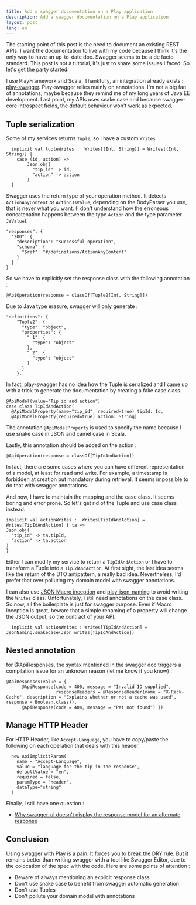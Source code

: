 ```yaml
---
title: Add a swagger documentation on a Play application
description: Add a swagger documentation on a Play application
layout: post
lang: en
---
```

The starting point of this post is the need to document an existing REST APIs. I want the
documentation to live with my code because I think it's the only way to have an up-to-date doc.
Swagger seems to be a de facto standard. This post is not a tutorial, it's just to share some issues
I faced. So let's get the party started.

I use PlayFramework and Scala. Thankfully, an integration already exists :
[play-swagger](https://github.com/swagger-api/swagger-play). Play-swagger relies mainly on
annotations. I'm not a big fan of annotations, maybe because they remind me of my long years of Java
EE development. Last point, my APIs uses snake case and because swagger-core introspect fields, the
default behaviour won't work as expected.

## Tuple serialization

Some of my services returns `Tuple`, so I have a custom `Writes`

```
  implicit val tupleWrites :  Writes[(Int, String)] = Writes[(Int, String)] {
    case (id, action) =>
        Json.obj(
          "tip_id" -> id,
          "action" -> action
        )
  }
```

Swagger uses the return type of your operation method. It detects `ActionAnyContent` or
`ActionJsValue`, depending on the BodyParser you use, that is never what you want. (I don't
understand how the erroneous concatenation happens between the type `Action` and the type parameter
`JsValue`).

```
"responses": {
  "200": {
    "description": "successful operation",
    "schema": {
      "$ref": "#/definitions/ActionAnyContent"
    }
  }
}
```

So we have to explicitly set the response class with the following annotation :

```
@ApiOperation(response = classOf[Tuple2[Int, String]])
```

Due to Java type erasure, swagger will only generate :

```
"definitions": {
    "Tuple2": {
      "type": "object",
      "properties": {
        "_1": {
          "type": "object"
        },
        "_2": {
          "type": "object"
        }
      }
    },
```

In fact, play-swagger has no idea how the Tuple is serialized and I came up with a trick to generate
the documentation by creating a fake case class.

```
@ApiModel(value="Tip id and action")
case class TipIdAndAction(
  @ApiModelProperty(name="tip_id", required=true) tipId: Id,
  @ApiModelProperty(required=true) action: String)
```

The annotation `@ApiModelProperty` is used to specify the name because I use snake case in JSON and
camel case in Scala.

Lastly, this annotation should be added on the action :

```
@ApiOperation(response = classOf[TipIdAndAction])
```

In fact, there are some cases where you can have different representation of a model, at least for
read and write. For example, a timestamp is forbidden at creation but mandatory during retrieval. It
seems impossible to do that with swagger annotations.

And now, I have to maintain the mapping and the case class. It seems boring and error prone. So
let's get rid of the Tuple and use case class instead.

```
implicit val actionWrites :  Writes[TipIdAndAction] = Writes[TipIdAndAction] { ta =>
Json.obj(
  "tip_id" -> ta.tipId,
  "action" -> ta.action
)
}
```

Either I can modify my service to return a `TipIdAndAction` or I have to transform a Tuple into a
`TipIdAndAction`. At first sight, the last idea seems like the return of the DTO antipattern, a
really bad idea. Nevertheless, I'd prefer that over polluting my domain model with swagger
annotations.

I can also use [JSON Macro
inception](https://playframework.com/documentation/2.4.x/ScalaJsonInception) and
[play-json-naming](https://github.com/tototoshi/play-json-naming) to avoid writing the `Writes`
class. Unfortunately, I still need annotations on the case class. So now, all the boilerplate is
just for swagger purpose. Even if Macro Inception is great, beware that a simple renaming of a
property will change the JSON output, so the contract of your API.

```
  implicit val actionWrites : Writes[TipIdAndAction] = JsonNaming.snakecase(Json.writes[TipIdAndAction])
```

## Nested annotation

for @ApiResponses, the syntax mentioned in the swagger doc triggers a compilation issue for an
unknown reason (let me know if you know) :

```
@ApiResponses(value = { 
      @ApiResponse(code = 400, message = "Invalid ID supplied", 
                   responseHeaders = @ResponseHeader(name = "X-Rack-Cache", description = "Explains whether or not a cache was used", response = Boolean.class)),
      @ApiResponse(code = 404, message = "Pet not found") })
```

## Manage HTTP Header

For HTTP Header, like `Accept-Language`, you have to copy/paste the following on each operation that
deals with this header.

```
  new ApiImplicitParam(
    name = "Accept-Language", 
    value = "language for the tip in the response", 
    defaultValue = "en", 
    required = false, 
    paramType = "header", 
    dataType="string"
  )
```

Finally, I still have one question :

-   [Why swagger-ui doesn't display the response model for an alternate
    response](http://stackoverflow.com/questions/36304732/swagger-ui-doesnt-display-the-response-model-for-a-400)

## Conclusion

Using swagger with Play is a pain. It forces you to break the DRY rule. But it remains better than
writing swagger with a tool like Swagger Editor, due to the colocation of the spec with the code.
Here are some points of attention :

-   Beware of always mentioning an explicit response class
-   Don't use snake case to benefit from swagger automatic generation
-   Don't use Tuples
-   Don't pollute your domain model with annotations

